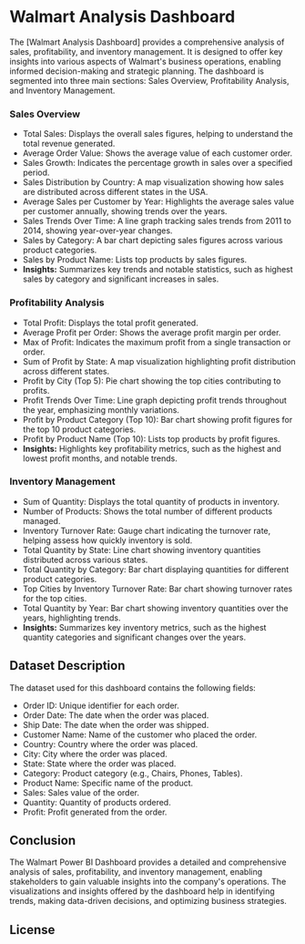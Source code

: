 # Walmart Analysis Dashboard

The [Walmart Analysis Dashboard] provides a comprehensive analysis of sales, profitability, and inventory management. It is designed to offer key insights into various aspects of Walmart's business operations, enabling informed decision-making and strategic planning. The dashboard is segmented into three main sections: Sales Overview, Profitability Analysis, and Inventory Management.


### Sales Overview

* Total Sales: Displays the overall sales figures, helping to understand the total revenue generated.
* Average Order Value: Shows the average value of each customer order.
* Sales Growth: Indicates the percentage growth in sales over a specified period.
* Sales Distribution by Country: A map visualization showing how sales are distributed across different states in the USA.
* Average Sales per Customer by Year: Highlights the average sales value per customer annually, showing trends over the years.
* Sales Trends Over Time: A line graph tracking sales trends from 2011 to 2014, showing year-over-year changes.
* Sales by Category: A bar chart depicting sales figures across various product categories.
* Sales by Product Name: Lists top products by sales figures.
* **Insights:** Summarizes key trends and notable statistics, such as highest sales by category and significant increases in sales.

### Profitability Analysis

* Total Profit: Displays the total profit generated.
* Average Profit per Order: Shows the average profit margin per order.
* Max of Profit: Indicates the maximum profit from a single transaction or order.
* Sum of Profit by State: A map visualization highlighting profit distribution across different states.
* Profit by City (Top 5): Pie chart showing the top cities contributing to profits.
* Profit Trends Over Time: Line graph depicting profit trends throughout the year, emphasizing monthly variations.
* Profit by Product Category (Top 10): Bar chart showing profit figures for the top 10 product categories.
* Profit by Product Name (Top 10): Lists top products by profit figures.
* **Insights:** Highlights key profitability metrics, such as the highest and lowest profit months, and notable trends.

### Inventory Management

* Sum of Quantity: Displays the total quantity of products in inventory.
* Number of Products: Shows the total number of different products managed.
* Inventory Turnover Rate: Gauge chart indicating the turnover rate, helping assess how quickly inventory is sold.
* Total Quantity by State: Line chart showing inventory quantities distributed across various states.
* Total Quantity by Category: Bar chart displaying quantities for different product categories.
* Top Cities by Inventory Turnover Rate: Bar chart showing turnover rates for the top cities.
* Total Quantity by Year: Bar chart showing inventory quantities over the years, highlighting trends.
* **Insights:** Summarizes key inventory metrics, such as the highest quantity categories and significant changes over the years.


## Dataset Description
The dataset used for this dashboard contains the following fields:
   * Order ID: Unique identifier for each order.
   * Order Date: The date when the order was placed.
   * Ship Date: The date when the order was shipped.
   * Customer Name: Name of the customer who placed the order.
   * Country: Country where the order was placed.
   * City: City where the order was placed.
   * State: State where the order was placed.
   * Category: Product category (e.g., Chairs, Phones, Tables).
   * Product Name: Specific name of the product.
   * Sales: Sales value of the order.
   * Quantity: Quantity of products ordered.
   * Profit: Profit generated from the order.


## Conclusion
The Walmart Power BI Dashboard provides a detailed and comprehensive analysis of sales, profitability, and inventory management, enabling stakeholders to gain valuable insights into the company's operations. The visualizations and insights offered by the dashboard help in identifying trends, making data-driven decisions, and optimizing business strategies.



## License

